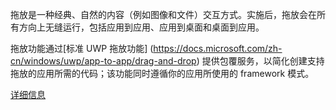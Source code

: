 ﻿拖放是一种经典、自然的内容（例如图像和文件）交互方式。实施后，拖放会在所有方向上无缝运行，包括应用到应用、应用到桌面和桌面到应用。

拖放功能通过[标准 UWP 拖放功能] (https://docs.microsoft.com/zh-cn/windows/uwp/app-to-app/drag-and-drop) 提供包覆服务，以简化创建支持拖放的应用所需的代码；该功能同时遵循你的应用所使用的 framework 模式。

[详细信息](https://github.com/Microsoft/WindowsTemplateStudio/blob/dev/docs/features/drag-and-drop.md)
